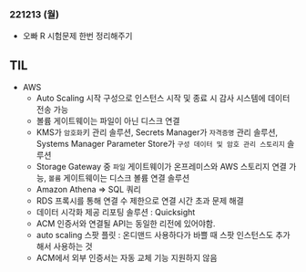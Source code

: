 ### 221213 (월)
- 오빠 R 시험문제 한번 정리해주기

## TIL
- AWS
	- Auto Scaling 시작 구성으로 인스턴스 시작 및 종료 시 감사 시스템에 데이터 전송 가능
	- 볼륨 게이트웨이는 파일이 아닌 디스크 연결
	- KMS가 `암호화`키 관리 솔루션, Secrets Manager가 `자격증명` 관리 솔루션, Systems Manager Parameter Store가 `구성 데이터 및 암호 관리 스토리지` 솔루션
	- Storage Gateway 중 `파일` 게이트웨이가 온프레미스와 AWS 스토리지 연결 가능, `볼륨` 게이트웨이는 디스크 볼륨 연결 솔루션
	- Amazon Athena => SQL 쿼리
	- RDS 프록시를 통해 연결 수 제한으로 연결 시간 초과 문제 해결
	- 데이터 시각화 제공 리포팅 솔루션 : Quicksight
	- ACM 인증서와 연결될 API는 동일한 리전에 있어야함.
	- auto scaling 스팟 플릿 : 온디맨드 사용하다가 바쁠 때 스팟 인스턴스도 추가해서 사용하는 것
	- ACM에서 외부 인증서는 자동 교체 기능 지원하지 않음
<!--stackedit_data:
eyJoaXN0b3J5IjpbMTgyNTQzMzgyOSwxMjIyNDg1MTE0LC0zMz
U3MDA5NjcsMTQ2NzkwMjg4OSwxMzQ1MTc2Mzc5LDg4NTU5MjE1
MywtMTU3ODU0NTA4NSwtMzg2NTk3MDc1XX0=
-->